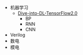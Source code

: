 <!-- _navbar.md -->
* 机器学习
  * [Dive-into-DL-TensorFlow2.0](Dive-into-DL-TensorFlow2.0.md)
    * BP
    * RNN
    * CNN
* Verilog
* 数电
* 模电